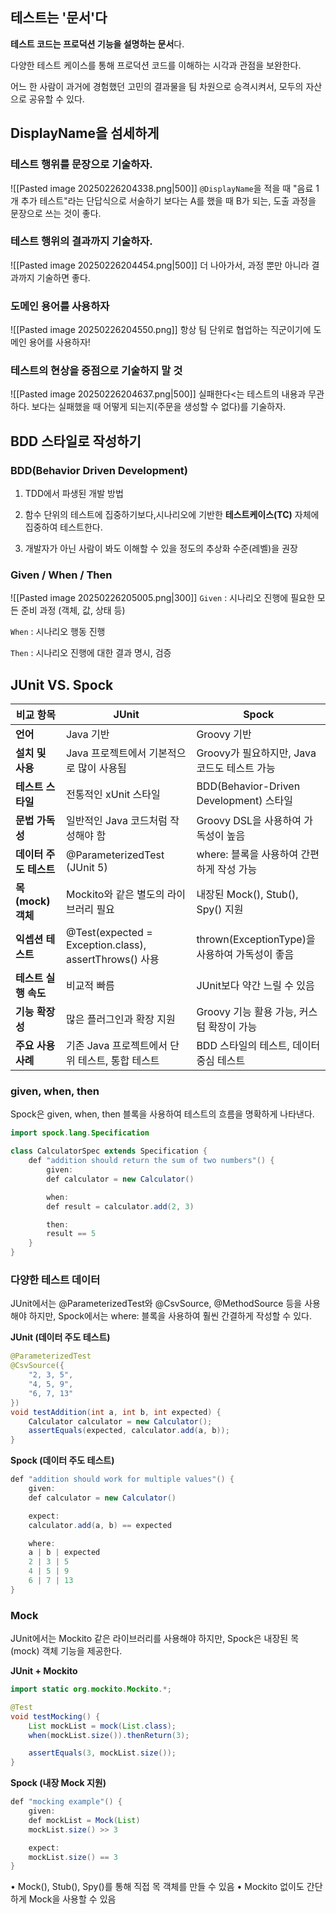 
## 테스트는 '문서'다
**테스트 코드는 프로덕션 기능을 설명하는 문서**다.

다양한 테스트 케이스를 통해 프로덕션 코드를 이해하는 시각과 관점을 보완한다.

어느 한 사람이 과거에 경험했던 고민의 결과물을 팀 차원으로 승격시켜서, 모두의 자산으로 공유할 수 있다.


## DisplayName을 섬세하게

### 테스트 행위를 문장으로 기술하자.
![[Pasted image 20250226204338.png|500]]
`@DisplayName`을 적을 때 "음료 1개 추가 테스트"라는 단답식으로 서술하기 보다는 A를 했을 때 B가 되는, 도출 과정을 문장으로 쓰는 것이 좋다.

### 테스트 행위의 결과까지 기술하자.
![[Pasted image 20250226204454.png|500]]
더 나아가서, 과정 뿐만 아니라 결과까지 기술하면 좋다.


### 도메인 용어를 사용하자
![[Pasted image 20250226204550.png]]
항상 팀 단위로 협업하는 직군이기에 도메인 용어를 사용하자!


### 테스트의 현상을 중점으로 기술하지 말 것
![[Pasted image 20250226204637.png|500]]
실패한다<는 테스트의 내용과 무관하다.
보다는 실패했을 때 어떻게 되는지(주문을 생성할 수 없다)를 기술하자. 



## BDD 스타일로 작성하기
### BDD(Behavior Driven Development)
1. TDD에서 파생된 개발 방법

2. 함수 단위의 테스트에 집중하기보다,시나리오에 기반한 **테스트케이스(TC)** 자체에 집중하여 테스트한다.

3. 개발자가 아닌 사람이 봐도 이해할 수 있을 정도의 추상화 수준(레벨)을 권장


### Given / When / Then
![[Pasted image 20250226205005.png|300]]
`Given` : 시나리오 진행에 필요한 모든 준비 과정 (객체, 값, 상태 등)

`When` : 시나리오 행동 진행

`Then` : 시나리오 진행에 대한 결과 명시, 검증



## JUnit VS. Spock

|**비교 항목**|**JUnit**|**Spock**|
|---|---|---|
|**언어**|Java 기반|Groovy 기반|
|**설치 및 사용**|Java 프로젝트에서 기본적으로 많이 사용됨|Groovy가 필요하지만, Java 코드도 테스트 가능|
|**테스트 스타일**|전통적인 xUnit 스타일|BDD(Behavior-Driven Development) 스타일|
|**문법 가독성**|일반적인 Java 코드처럼 작성해야 함|Groovy DSL을 사용하여 가독성이 높음|
|**데이터 주도 테스트**|@ParameterizedTest (JUnit 5)|where: 블록을 사용하여 간편하게 작성 가능|
|**목(mock) 객체**|Mockito와 같은 별도의 라이브러리 필요|내장된 Mock(), Stub(), Spy() 지원|
|**익셉션 테스트**|@Test(expected = Exception.class), assertThrows() 사용|thrown(ExceptionType)을 사용하여 가독성이 좋음|
|**테스트 실행 속도**|비교적 빠름|JUnit보다 약간 느릴 수 있음|
|**기능 확장성**|많은 플러그인과 확장 지원|Groovy 기능 활용 가능, 커스텀 확장이 가능|
|**주요 사용 사례**|기존 Java 프로젝트에서 단위 테스트, 통합 테스트|BDD 스타일의 테스트, 데이터 중심 테스트|

### given, when, then
Spock은 given, when, then 블록을 사용하여 테스트의 흐름을 명확하게 나타낸다.
```java
import spock.lang.Specification

class CalculatorSpec extends Specification {
    def "addition should return the sum of two numbers"() {
        given:
        def calculator = new Calculator()

        when:
        def result = calculator.add(2, 3)

        then:
        result == 5
    }
}
```


### 다양한 테스트 데이터
JUnit에서는 @ParameterizedTest와 @CsvSource, @MethodSource 등을 사용해야 하지만, Spock에서는 where: 블록을 사용하여 훨씬 간결하게 작성할 수 있다.

**JUnit (데이터 주도 테스트)**
```java
@ParameterizedTest
@CsvSource({
    "2, 3, 5",
    "4, 5, 9",
    "6, 7, 13"
})
void testAddition(int a, int b, int expected) {
    Calculator calculator = new Calculator();
    assertEquals(expected, calculator.add(a, b));
}
```

**Spock (데이터 주도 테스트)**
```java
def "addition should work for multiple values"() {
    given:
    def calculator = new Calculator()

    expect:
    calculator.add(a, b) == expected

    where:
    a | b | expected
    2 | 3 | 5
    4 | 5 | 9
    6 | 7 | 13
}
```


### Mock
JUnit에서는 Mockito 같은 라이브러리를 사용해야 하지만, Spock은 내장된 목(mock) 객체 기능을 제공한다.

**JUnit + Mockito**
```java
import static org.mockito.Mockito.*;

@Test
void testMocking() {
    List mockList = mock(List.class);
    when(mockList.size()).thenReturn(3);

    assertEquals(3, mockList.size());
}
```

**Spock (내장 Mock 지원)**
```java
def "mocking example"() {
    given:
    def mockList = Mock(List)
    mockList.size() >> 3

    expect:
    mockList.size() == 3
}
```
• Mock(), Stub(), Spy()를 통해 직접 목 객체를 만들 수 있음
• Mockito 없이도 간단하게 Mock을 사용할 수 있음
